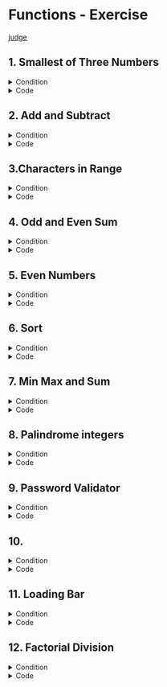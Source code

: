 # Functions - Exercise
[judge](https://judge.softuni.org/Contests/1728/Functions-Exercise)


## 1. Smallest of Three Numbers
<details><summary>Condition</summary>

Write a function that receives **three intege**r numbers and returns the **smallest**. 
Print the result on the console. Use an appropriate name for the function.

Example

| Input               | Output |
|---------------------|--------|
| 2</br>5</br>3       | 2      |
| 600</br>342</br>123 | 123    |
| 25</br>21</br>4     | 4      |

</details>
<details> <summary>Code</summary>

basic
```Python

```
function

</details>


## 2. Add and Subtract
<details><summary>Condition</summary>

You will receive **three integer numbers**.</br>
Write functions named:</br>
* **sum_numbers()** that returns the sum of the **first two** integers</br>
* **subtract()** that returns the **difference** between the **returned result** of the first function and the third integer</br>

Wrap the two functions in a function named **add_and_subtract()** which will receive the three numbers as parameters. 
Print the result of the **subtract()** function on the console.</br>


Example

| Input             | Output |
|-------------------|--------|
| 23</br>6</br>10   | 19     |
| 1</br>17</br>30   | -12    |
| 42</br>58</br>100 | 0      |

</details>
<details> <summary>Code</summary>

```Python


```
</details>

## 3.Characters in Range
<details><summary>Condition</summary>

Write a function that receives **two characters** and returns a **single string with all the characters** 
**in between them** (according to the ASCII code), separated by a **single space**. Print the result on the console.

Example

| Input   | Output                 |
|---------|------------------------|
| a</br>d |b c|
| #</br>: |$ % & ' ( ) * + , - . / 0 1 2 3 4 5 6 7 8 9|
| #</br>C |$ % & ' ( ) * + , - . / 0 1 2 3 4 5 6 7 8 9 : ; < = > ? @ A B|

</details>
<details> <summary>Code</summary>

```Python


```
</details>

## 4. Odd and Even Sum
<details><summary>Condition</summary>

You will receive a **single number**. 
You should write a function that returns the sum of all even and all odd digits in a given number. The result should be returned as a single string in the format: 
**"Odd sum = {sum_of_odd_digits}**, **Even sum = {sum_of_even_digits}"**
Print the result of the function on the console.


Example

| Input         | Output                 |
|---------------|------------------------|
|1000435|Odd sum = 9, Even sum = 4|
|3495892137259234|Odd sum = 54, Even sum = 22|

</details>
<details> <summary>Code</summary>

```Python


```
</details>

## 5. Even Numbers
<details><summary>Condition</summary>

Write a program that receives a sequence of numbers (integers) separated by a single space. 
It should print a list of only the even numbers. Use filter().

Example

| Input         | Output                 |
|---------------|------------------------|
|1 2 3 4|[2, 4]|
|1 2 3 -1 -2 -3|[2, -2]|

</details>
<details> <summary>Code</summary>

```Python


```
</details>

## 6.	Sort
<details><summary>Condition</summary>

Write a program that receives a sequence of numbers (integers) separated by a single space. 
It should print a sorted list of numbers in ascending order. Use sorted().

Example

| Input         | Output                 |
|---------------|------------------------|
|6 2 4|[2, 4, 6]|
|12 52 11 53 2 8 45|[2, 8, 11, 12, 45, 52, 53]|

</details>
<details> <summary>Code</summary>

```Python


```
</details>

## 7.	Min Max and Sum
<details><summary>Condition</summary>

Write a program that receives a sequence of numbers (integers) separated by a single space. It should print the min and max values of the given numbers and the sum of all the numbers in the list. Use min(), max() and sum().
The output should be as follows:
* On the first line: **"The minimum number is {minimum number}"**
* On the second line: **"The maximum number is {maximum number}"**
* On the third line: **"The sum number is: {sum of all numbers}"**


Example

| Input | Output                 |
|-------|------------------------|
| 2 4 6 |The minimum number is 2</br>The maximum number is 6</br>The sum number is: 12|
|12 52 11 53 2 8 45| The minimum number is 2</br>The maximum number is 53</br>The sum number is: 183|

</details>
<details> <summary>Code</summary>

```Python


```
</details>

## 8.	Palindrome integers
<details><summary>Condition</summary>

A palindrome is a number that reads the same **backward as forward**, such as 323 or 1001. 
Write a function that receives a list of positive integers, separated by comma and space ", ". 
The function should check if each integer is a **palindrome** - **True** or **False**. Print the result.


Example

| Input         | Output                            |
|---------------|-----------------------------------|
|123, 323, 421, 121| False</br>True</br>False</br>True |
|32, 2, 232, 1010| False</br>True</br>True</br>False |

</details>
<details> <summary>Code</summary>

```Python


```
</details>

## 9. Password Validator
<details><summary>Condition</summary>

Write a function that checks if a given password is valid. 
Password validations are:
* It should be **6 - 10** (inclusive) characters long
* It should consist **only of letters and digits**
* It should have **at least** 2 digits 
If a password is **valid**, print **"Password is valid".**

Otherwise, for every unfulfilled rule, print a message:
* **"Password must be between 6 and 10 characters"**
* **"Password must consist only of letters and digits"**
* **"Password must have at least 2 digits"!**


Example

| Input         | Output                 |
|---------------|------------------------|
|logIn|Password must be between 6 and 10 characters</br>Password must have at least 2 digits|
|MyPass123|Password is valid|
|Pa$s$s|Password must consist only of letters and digits</br>Password must have at least 2 digits|

</details>
<details> <summary>Code</summary>

```Python


```
</details>

## 10.	
<details><summary>Condition</summary>

A perfect number is a positive integer that is equal to the sum of its proper positive divisors. That is the sum of its positive divisors, excluding the number itself (also known as its aliquot sum).
Write a function that receives an integer number and returns one of the following messages:
* **"We have a perfect number!"** - if the number is perfect.
* **"It's not so perfect."** - if the number is NOT perfect.
Print the result on the console.


Example

| Input   | Output                 | Comments |
|---------|------------------------|----------|
| 6       |We have a perfect number!|1 + 2 + 3|
| 28      |We have a perfect number!|1 + 2 + 4 + 7 + 14|
| 1236498 |We have a perfect number!|          |

</details>
<details> <summary>Code</summary>

```Python


```
</details>

## 11.	Loading Bar
<details><summary>Condition</summary>

You will receive a single integer number between 0 and 100 (inclusive) 
divisible by 10 without remainder (0, 10, 20, 30...). 
Your task is to create a function that returns a loading bar depending on the number you have received in the input. 
Print the result on the console. For more clarification, see the examples below.

Example

| Input | Output                |
|-------|-----------------------|
| 30    | 30% [%%%.......]</br>Still loading... |
| 50    |50% [%%%%%.....]</br>Still loading...|
| 100   |100% Complete!</br>[%%%%%%%%%%]|

</details>
<details> <summary>Code</summary>

```Python


```
</details>

## 12.	Factorial Division
<details><summary>Condition</summary>

Write a function that receives two integer numbers. Calculate the factorial of each number. 
Divide the first result by the second and print the division formatted to the second decimal point.


Example

| Input   | Output                 |
|---------|------------------------|
| 5</br>2 |60.00|
| 6</br2> |360.00|

</details>
<details> <summary>Code</summary>

```Python


```
</details>